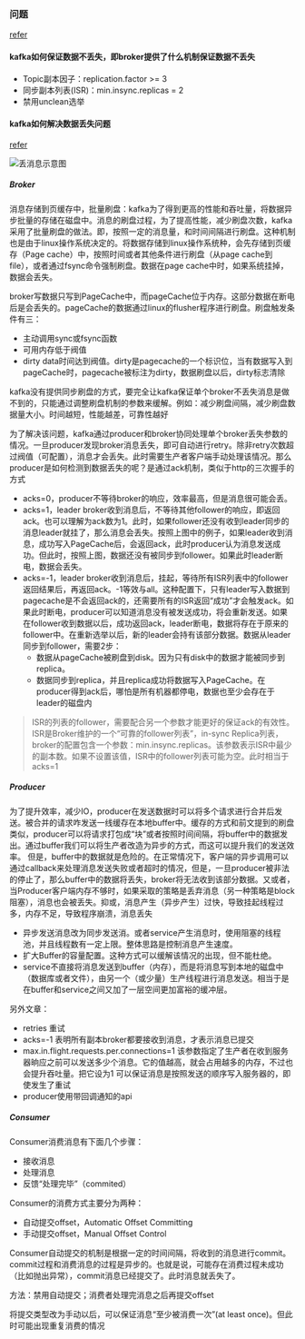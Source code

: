 


### 问题

[refer](https://juejin.cn/post/6871499321506791437)

#### kafka如何保证数据不丢失，即broker提供了什么机制保证数据不丢失
- Topic副本因子：replication.factor >= 3
- 同步副本列表(ISR)：min.insync.replicas = 2
- 禁用unclean选举

#### kafka如何解决数据丢失问题

[refer](https://juejin.cn/post/6900571280374759431)

![丢消息示意图](https://gitee.com/lylw/image/raw/master/kafka/lost_msg.png)

##### Broker

消息存储到页缓存中，批量刷盘：kafka为了得到更高的性能和吞吐量，将数据异步批量的存储在磁盘中。消息的刷盘过程，为了提高性能，减少刷盘次数，kafka采用了批量刷盘的做法。即，按照一定的消息量，和时间间隔进行刷盘。这种机制也是由于linux操作系统决定的。将数据存储到linux操作系统种，会先存储到页缓存（Page cache）中，按照时间或者其他条件进行刷盘（从page cache到file），或者通过fsync命令强制刷盘。数据在page cache中时，如果系统挂掉，数据会丢失。

broker写数据只写到PageCache中，而pageCache位于内存。这部分数据在断电后是会丢失的。pageCache的数据通过linux的flusher程序进行刷盘。刷盘触发条件有三：

- 主动调用sync或fsync函数
- 可用内存低于阀值
- dirty data时间达到阀值。dirty是pagecache的一个标识位，当有数据写入到pageCache时，pagecache被标注为dirty，数据刷盘以后，dirty标志清除

kafka没有提供同步刷盘的方式，要完全让kafka保证单个broker不丢失消息是做不到的，只能通过调整刷盘机制的参数来缓解。例如：减少刷盘间隔，减少刷盘数据量大小。时间越短，性能越差，可靠性越好

为了解决该问题，kafka通过producer和broker协同处理单个broker丢失参数的情况。一旦producer发现broker消息丢失，即可自动进行retry。除非retry次数超过阀值（可配置），消息才会丢失。此时需要生产者客户端手动处理该情况。那么producer是如何检测到数据丢失的呢？是通过ack机制，类似于http的三次握手的方式
- acks=0，producer不等待broker的响应，效率最高，但是消息很可能会丢。
- acks=1，leader broker收到消息后，不等待其他follower的响应，即返回ack。也可以理解为ack数为1。此时，如果follower还没有收到leader同步的消息leader就挂了，那么消息会丢失。按照上图中的例子，如果leader收到消息，成功写入PageCache后，会返回ack，此时producer认为消息发送成功。但此时，按照上图，数据还没有被同步到follower。如果此时leader断电，数据会丢失。
- acks=-1，leader broker收到消息后，挂起，等待所有ISR列表中的follower返回结果后，再返回ack。-1等效与all。这种配置下，只有leader写入数据到pagecache是不会返回ack的，还需要所有的ISR返回“成功”才会触发ack。如果此时断电，producer可以知道消息没有被发送成功，将会重新发送。如果在follower收到数据以后，成功返回ack，leader断电，数据将存在于原来的follower中。在重新选举以后，新的leader会持有该部分数据。数据从leader同步到follower，需要2步：
    - 数据从pageCache被刷盘到disk。因为只有disk中的数据才能被同步到replica。
    - 数据同步到replica，并且replica成功将数据写入PageCache。在producer得到ack后，哪怕是所有机器都停电，数据也至少会存在于leader的磁盘内

> ISR的列表的follower，需要配合另一个参数才能更好的保证ack的有效性。ISR是Broker维护的一个“可靠的follower列表”，in-sync Replica列表，broker的配置包含一个参数：min.insync.replicas。该参数表示ISR中最少的副本数。如果不设置该值，ISR中的follower列表可能为空。此时相当于acks=1

##### Producer

为了提升效率，减少IO，producer在发送数据时可以将多个请求进行合并后发送。被合并的请求咋发送一线缓存在本地buffer中。缓存的方式和前文提到的刷盘类似，producer可以将请求打包成“块”或者按照时间间隔，将buffer中的数据发出。通过buffer我们可以将生产者改造为异步的方式，而这可以提升我们的发送效率。
但是，buffer中的数据就是危险的。在正常情况下，客户端的异步调用可以通过callback来处理消息发送失败或者超时的情况，但是，一旦producer被非法的停止了，那么buffer中的数据将丢失，broker将无法收到该部分数据。又或者，当Producer客户端内存不够时，如果采取的策略是丢弃消息（另一种策略是block阻塞），消息也会被丢失。抑或，消息产生（异步产生）过快，导致挂起线程过多，内存不足，导致程序崩溃，消息丢失

- 异步发送消息改为同步发送消。或者service产生消息时，使用阻塞的线程池，并且线程数有一定上限。整体思路是控制消息产生速度。
- 扩大Buffer的容量配置。这种方式可以缓解该情况的出现，但不能杜绝。
- service不直接将消息发送到buffer（内存），而是将消息写到本地的磁盘中（数据库或者文件），由另一个（或少量）生产线程进行消息发送。相当于是在buffer和service之间又加了一层空间更加富裕的缓冲层。

另外文章：
- retries 重试
- acks=-1 表明所有副本broker都要接收到消息，才表示消息已提交
- max.in.flight.requests.per.connections=1 该参数指定了生产者在收到服务器晌应之前可以发送多少个消息。它的值越高，就会占用越多的内存，不过也会提升吞吐量。把它设为1 可以保证消息是按照发送的顺序写入服务器的，即使发生了重试
- producer使用带回调通知的api

##### Consumer

Consumer消费消息有下面几个步骤：
- 接收消息
- 处理消息
- 反馈“处理完毕”（commited）

Consumer的消费方式主要分为两种：
- 自动提交offset，Automatic Offset Committing
- 手动提交offset，Manual Offset Control

Consumer自动提交的机制是根据一定的时间间隔，将收到的消息进行commit。commit过程和消费消息的过程是异步的。也就是说，可能存在消费过程未成功（比如抛出异常），commit消息已经提交了。此时消息就丢失了。

方法：禁用自动提交；消费者处理完消息之后再提交offset

将提交类型改为手动以后，可以保证消息“至少被消费一次”(at least once)。但此时可能出现重复消费的情况





